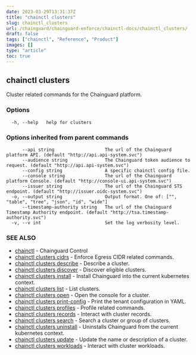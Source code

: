 ```yaml
---
date: 2023-03-29T13:31:37Z
title: "chainctl clusters"
slug: chainctl_clusters
url: /chainguard/chainguard-enforce/chainctl-docs/chainctl_clusters/
draft: false
tags: ["chainctl", "Reference", "Product"]
images: []
type: "article"
toc: true
---
```

## chainctl clusters

Cluster related commands for the Chainguard platform.

### Options

```
  -h, --help   help for clusters
```

### Options inherited from parent commands

```
      --api string                   The url of the Chainguard platform API. (default "http://api.api-system.svc")
      --audience string              The Chainguard token audience to request. (default "http://api.api-system.svc")
      --config string                A specific chainctl config file.
      --console string               The url of the Chainguard platform Console. (default "http://console-ui.api-system.svc")
      --issuer string                The url of the Chainguard STS endpoint. (default "http://issuer.oidc-system.svc")
  -o, --output string                Output format. One of: ["", "table", "tree", "json", "id", "wide"]
      --timestamp-authority string   The url of the Chainguard Timestamp Authority endpoint. (default "http://tsa.timestamp-authority.svc")
  -v, --v int                        Set the log verbosity level.
```

### SEE ALSO

* [chainctl](/chainguard/chainguard-enforce/chainctl-docs/chainctl/)	 - Chainguard Control
* [chainctl clusters cidrs](/chainguard/chainguard-enforce/chainctl-docs/chainctl_clusters_cidrs/)	 - Enforce Egress CIDR related commands.
* [chainctl clusters describe](/chainguard/chainguard-enforce/chainctl-docs/chainctl_clusters_describe/)	 - Describe a cluster.
* [chainctl clusters discover](/chainguard/chainguard-enforce/chainctl-docs/chainctl_clusters_discover/)	 - Discover eligible clusters.
* [chainctl clusters install](/chainguard/chainguard-enforce/chainctl-docs/chainctl_clusters_install/)	 - Install Chainguard into the current kubernetes context.
* [chainctl clusters list](/chainguard/chainguard-enforce/chainctl-docs/chainctl_clusters_list/)	 - List clusters.
* [chainctl clusters open](/chainguard/chainguard-enforce/chainctl-docs/chainctl_clusters_open/)	 - Open the console for a cluster.
* [chainctl clusters print-config](/chainguard/chainguard-enforce/chainctl-docs/chainctl_clusters_print-config/)	 - Print the tenant configuration in YAML.
* [chainctl clusters profiles](/chainguard/chainguard-enforce/chainctl-docs/chainctl_clusters_profiles/)	 - Profile related commands.
* [chainctl clusters records](/chainguard/chainguard-enforce/chainctl-docs/chainctl_clusters_records/)	 - Interact with cluster records.
* [chainctl clusters search](/chainguard/chainguard-enforce/chainctl-docs/chainctl_clusters_search/)	 - Search a cluster or group of clusters.
* [chainctl clusters uninstall](/chainguard/chainguard-enforce/chainctl-docs/chainctl_clusters_uninstall/)	 - Uninstalls Chainguard from the current kubernetes context.
* [chainctl clusters update](/chainguard/chainguard-enforce/chainctl-docs/chainctl_clusters_update/)	 - Update the name or description of a cluster.
* [chainctl clusters workloads](/chainguard/chainguard-enforce/chainctl-docs/chainctl_clusters_workloads/)	 - Interact with cluster workloads.


